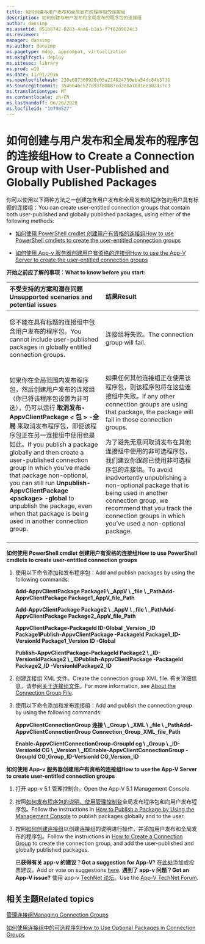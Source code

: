 ```yaml
---
title: 如何创建与用户发布和全局发布的程序包的连接组
description: 如何创建与用户发布和全局发布的程序包的连接组
author: dansimp
ms.assetid: 851b8742-0283-4aa6-b3a3-f7f6289824c3
ms.reviewer: ''
manager: dansimp
ms.author: dansimp
ms.pagetype: mdop, appcompat, virtualization
ms.mktglfcycl: deploy
ms.sitesec: library
ms.prod: w10
ms.date: 11/01/2016
ms.openlocfilehash: 230e687360920c05a214624750eba54dc84b5731
ms.sourcegitcommit: 354664bc527d93f80687cd2eba70d1eea024c7c3
ms.translationtype: MT
ms.contentlocale: zh-CN
ms.lasthandoff: 06/26/2020
ms.locfileid: "10798527"
---
```

# <span data-ttu-id="0beff-103">如何创建与用户发布和全局发布的程序包的连接组</span><span class="sxs-lookup"><span data-stu-id="0beff-103">How to Create a Connection Group with User-Published and Globally Published Packages</span></span>


<span data-ttu-id="0beff-104">你可以使用以下两种方法之一创建包含用户发布和全局发布的程序包的用户具有标题的连接组：</span><span class="sxs-lookup"><span data-stu-id="0beff-104">You can create user-entitled connection groups that contain both user-published and globally published packages, using either of the following methods:</span></span>

-   [<span data-ttu-id="0beff-105">如何使用 PowerShell cmdlet 创建用户有资格的连接组</span><span class="sxs-lookup"><span data-stu-id="0beff-105">How to use PowerShell cmdlets to create the user-entitled connection groups</span></span>](#bkmk-posh-userentitled-cg)

-   [<span data-ttu-id="0beff-106">如何使用 App-v 服务器创建用户有资格的连接组</span><span class="sxs-lookup"><span data-stu-id="0beff-106">How to use the App-V Server to create the user-entitled connection groups</span></span>](#bkmk-appvserver-userentitled-cg)

**<span data-ttu-id="0beff-107">开始之前应了解的事项：</span><span class="sxs-lookup"><span data-stu-id="0beff-107">What to know before you start:</span></span>**

<table>
<colgroup>
<col width="50%" />
<col width="50%" />
</colgroup>
<thead>
<tr class="header">
<th align="left"><span data-ttu-id="0beff-108">不受支持的方案和潜在问题</span><span class="sxs-lookup"><span data-stu-id="0beff-108">Unsupported scenarios and potential issues</span></span></th>
<th align="left"><span data-ttu-id="0beff-109">结果</span><span class="sxs-lookup"><span data-stu-id="0beff-109">Result</span></span></th>
</tr>
</thead>
<tbody>
<tr class="odd">
<td align="left"><p><span data-ttu-id="0beff-110">您不能在具有标题的连接组中包含用户发布的程序包。</span><span class="sxs-lookup"><span data-stu-id="0beff-110">You cannot include user-published packages in globally entitled connection groups.</span></span></p></td>
<td align="left"><p><span data-ttu-id="0beff-111">连接组将失败。</span><span class="sxs-lookup"><span data-stu-id="0beff-111">The connection group will fail.</span></span></p></td>
</tr>
<tr class="even">
<td align="left"><p><span data-ttu-id="0beff-112">如果你在全局范围内发布程序包，然后创建用户发布的连接组（你已将该程序包设置为非可选），仍可以运行 <strong> 取消发布-AppvClientPackage &lt; 包 &gt; -全局 </strong> 来取消发布程序包，即使该程序包正在另一连接组中使用也是如此。</span><span class="sxs-lookup"><span data-stu-id="0beff-112">If you publish a package globally and then create a user-published connection group in which you’ve made that package non-optional, you can still run <strong>Unpublish-AppvClientPackage &lt;package&gt; -global</strong> to unpublish the package, even when that package is being used in another connection group.</span></span></p></td>
<td align="left"><p><span data-ttu-id="0beff-113">如果任何其他连接组正在使用该程序包，则该程序包将在这些连接组中失败。</span><span class="sxs-lookup"><span data-stu-id="0beff-113">If any other connection groups are using that package, the package will fail in those connection groups.</span></span></p>
<p><span data-ttu-id="0beff-114">为了避免无意间取消发布在其他连接组中使用的非可选程序包，我们建议你跟踪已使用非可选程序包的连接组。</span><span class="sxs-lookup"><span data-stu-id="0beff-114">To avoid inadvertently unpublishing a non-optional package that is being used in another connection group, we recommend that you track the connection groups in which you’ve used a non-optional package.</span></span></p></td>
</tr>
</tbody>
</table>

<a href="" id="bkmk-posh-userentitled-cg"></a>**<span data-ttu-id="0beff-115">如何使用 PowerShell cmdlet 创建用户有资格的连接组</span><span class="sxs-lookup"><span data-stu-id="0beff-115">How to use PowerShell cmdlets to create user-entitled connection groups</span></span>**

1.  <span data-ttu-id="0beff-116">使用以下命令添加和发布程序包：</span><span class="sxs-lookup"><span data-stu-id="0beff-116">Add and publish packages by using the following commands:</span></span>

    **<span data-ttu-id="0beff-117">Add-AppvClientPackage Package1 \ _AppV \ _file \ _Path</span><span class="sxs-lookup"><span data-stu-id="0beff-117">Add-AppvClientPackage Package1\_AppV\_file\_Path</span></span>**

    **<span data-ttu-id="0beff-118">Add-AppvClientPackage Package2 \ _AppV \ _file \ _Path</span><span class="sxs-lookup"><span data-stu-id="0beff-118">Add-AppvClientPackage Package2\_AppV\_file\_Path</span></span>**

    **<span data-ttu-id="0beff-119">AppvClientPackage-PackageId ID-Global _Version _ID Package1</span><span class="sxs-lookup"><span data-stu-id="0beff-119">Publish-AppvClientPackage -PackageId Package1\_ID-VersionId Package1\_Version ID -Global</span></span>**

    **<span data-ttu-id="0beff-120">Publish-AppvClientPackage-PackageId Package2 \ _ID-VersionIdPackage2 \ _ID</span><span class="sxs-lookup"><span data-stu-id="0beff-120">Publish-AppvClientPackage -PackageId Package2\_ID -VersionIdPackage2\_ID</span></span>**

2.  <span data-ttu-id="0beff-121">创建连接组 XML 文件。</span><span class="sxs-lookup"><span data-stu-id="0beff-121">Create the connection group XML file.</span></span> <span data-ttu-id="0beff-122">有关详细信息，请参阅[关于连接组文件](about-the-connection-group-file51.md)。</span><span class="sxs-lookup"><span data-stu-id="0beff-122">For more information, see [About the Connection Group File](about-the-connection-group-file51.md).</span></span>

3.  <span data-ttu-id="0beff-123">使用以下命令添加和发布连接组：</span><span class="sxs-lookup"><span data-stu-id="0beff-123">Add and publish the connection group by using the following commands:</span></span>

    **<span data-ttu-id="0beff-124">AppvClientConnectionGroup 连接 \ _Group \ _XML \ _file \ _Path</span><span class="sxs-lookup"><span data-stu-id="0beff-124">Add-AppvClientConnectionGroup Connection\_Group\_XML\_file\_Path</span></span>**

    **<span data-ttu-id="0beff-125">Enable-AppvClientConnectionGroup-GroupId cg \ _Group \ _ID-VersionId CG \ _Version \ _ID</span><span class="sxs-lookup"><span data-stu-id="0beff-125">Enable-AppvClientConnectionGroup -GroupId CG\_Group\_ID-VersionId CG\_Version\_ID</span></span>**

<a href="" id="bkmk-appvserver-userentitled-cg"></a>**<span data-ttu-id="0beff-126">如何使用 App-v 服务器创建用户有资格的连接组</span><span class="sxs-lookup"><span data-stu-id="0beff-126">How to use the App-V Server to create user-entitled connection groups</span></span>**

1.  <span data-ttu-id="0beff-127">打开 app-v 5.1 管理控制台。</span><span class="sxs-lookup"><span data-stu-id="0beff-127">Open the App-V 5.1 Management Console.</span></span>

2.  <span data-ttu-id="0beff-128">按照[如何发布程序包的说明，使用管理控制台](how-to-publish-a-package-by-using-the-management-console-51.md)全局发布程序包和向用户发布程序包。</span><span class="sxs-lookup"><span data-stu-id="0beff-128">Follow the instructions in [How to Publish a Package by Using the Management Console](how-to-publish-a-package-by-using-the-management-console-51.md) to publish packages globally and to the user.</span></span>

3.  <span data-ttu-id="0beff-129">按照[如何创建连接组](how-to-create-a-connection-group51.md)以创建连接组的说明进行操作，并添加用户发布和全局发布的程序包。</span><span class="sxs-lookup"><span data-stu-id="0beff-129">Follow the instructions in [How to Create a Connection Group](how-to-create-a-connection-group51.md) to create the connection group, and add the user-published and globally published packages.</span></span>

    <span data-ttu-id="0beff-130">已**获得有关 app-v 的建议**？</span><span class="sxs-lookup"><span data-stu-id="0beff-130">**Got a suggestion for App-V**?</span></span> <span data-ttu-id="0beff-131">在[此处](http://appv.uservoice.com/forums/280448-microsoft-application-virtualization)添加或投票建议。</span><span class="sxs-lookup"><span data-stu-id="0beff-131">Add or vote on suggestions [here](http://appv.uservoice.com/forums/280448-microsoft-application-virtualization).</span></span> **<span data-ttu-id="0beff-132">遇到了 app-v 问题？</span><span class="sxs-lookup"><span data-stu-id="0beff-132">Got an App-V issue?</span></span>** <span data-ttu-id="0beff-133">使用 app-v [TechNet 论坛](https://social.technet.microsoft.com/Forums/home?forum=mdopappv)。</span><span class="sxs-lookup"><span data-stu-id="0beff-133">Use the [App-V TechNet Forum](https://social.technet.microsoft.com/Forums/home?forum=mdopappv).</span></span>

## <span data-ttu-id="0beff-134">相关主题</span><span class="sxs-lookup"><span data-stu-id="0beff-134">Related topics</span></span>


[<span data-ttu-id="0beff-135">管理连接组</span><span class="sxs-lookup"><span data-stu-id="0beff-135">Managing Connection Groups</span></span>](managing-connection-groups51.md)

[<span data-ttu-id="0beff-136">如何使用连接组中的可选程序包</span><span class="sxs-lookup"><span data-stu-id="0beff-136">How to Use Optional Packages in Connection Groups</span></span>](how-to-use-optional-packages-in-connection-groups51.md)

 

 





